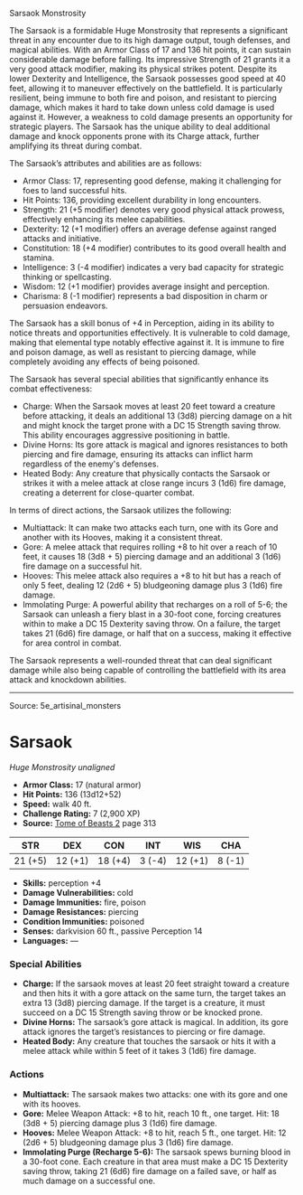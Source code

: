 <MonsterName/>Sarsaok</MonsterName>
<CreatureType/>Monstrosity</CreatureType>

<summary>The Sarsaok is a formidable Huge Monstrosity that represents a significant threat in any encounter due to its high damage output, tough defenses, and magical abilities. With an Armor Class of 17 and 136 hit points, it can sustain considerable damage before falling. Its impressive Strength of 21 grants it a very good attack modifier, making its physical strikes potent. Despite its lower Dexterity and Intelligence, the Sarsaok possesses good speed at 40 feet, allowing it to maneuver effectively on the battlefield. It is particularly resilient, being immune to both fire and poison, and resistant to piercing damage, which makes it hard to take down unless cold damage is used against it. However, a weakness to cold damage presents an opportunity for strategic players. The Sarsaok has the unique ability to deal additional damage and knock opponents prone with its Charge attack, further amplifying its threat during combat.</summary>

<detail>

The Sarsaok’s attributes and abilities are as follows: 

- Armor Class: 17, representing good defense, making it challenging for foes to land successful hits.
- Hit Points: 136, providing excellent durability in long encounters.
- Strength: 21 (+5 modifier) denotes very good physical attack prowess, effectively enhancing its melee capabilities.
- Dexterity: 12 (+1 modifier) offers an average defense against ranged attacks and initiative.
- Constitution: 18 (+4 modifier) contributes to its good overall health and stamina.
- Intelligence: 3 (-4 modifier) indicates a very bad capacity for strategic thinking or spellcasting.
- Wisdom: 12 (+1 modifier) provides average insight and perception.
- Charisma: 8 (-1 modifier) represents a bad disposition in charm or persuasion endeavors.

The Sarsaok has a skill bonus of +4 in Perception, aiding in its ability to notice threats and opportunities effectively. It is vulnerable to cold damage, making that elemental type notably effective against it. It is immune to fire and poison damage, as well as resistant to piercing damage, while completely avoiding any effects of being poisoned.

The Sarsaok has several special abilities that significantly enhance its combat effectiveness:

- Charge: When the Sarsaok moves at least 20 feet toward a creature before attacking, it deals an additional 13 (3d8) piercing damage on a hit and might knock the target prone with a DC 15 Strength saving throw. This ability encourages aggressive positioning in battle.
- Divine Horns: Its gore attack is magical and ignores resistances to both piercing and fire damage, ensuring its attacks can inflict harm regardless of the enemy's defenses.
- Heated Body: Any creature that physically contacts the Sarsaok or strikes it with a melee attack at close range incurs 3 (1d6) fire damage, creating a deterrent for close-quarter combat.

In terms of direct actions, the Sarsaok utilizes the following:

- Multiattack: It can make two attacks each turn, one with its Gore and another with its Hooves, making it a consistent threat.
- Gore: A melee attack that requires rolling +8 to hit over a reach of 10 feet, it causes 18 (3d8 + 5) piercing damage and an additional 3 (1d6) fire damage on a successful hit.
- Hooves: This melee attack also requires a +8 to hit but has a reach of only 5 feet, dealing 12 (2d6 + 5) bludgeoning damage plus 3 (1d6) fire damage.
- Immolating Purge: A powerful ability that recharges on a roll of 5-6; the Sarsaok can unleash a fiery blast in a 30-foot cone, forcing creatures within to make a DC 15 Dexterity saving throw. On a failure, the target takes 21 (6d6) fire damage, or half that on a success, making it effective for area control in combat.

The Sarsaok represents a well-rounded threat that can deal significant damage while also being capable of controlling the battlefield with its area attack and knockdown abilities.</detail>



---

Source: 5e_artisinal_monsters

# Sarsaok

*Huge* *Monstrosity* *unaligned*

- **Armor Class:** 17 (natural armor)
- **Hit Points:** 136 (13d12+52)
- **Speed:** walk 40 ft.
- **Challenge Rating:** 7 (2,900 XP)
- **Source:** [Tome of Beasts 2](https://koboldpress.com/kpstore/product/tome-of-beasts-2-for-5th-edition) page 313

| STR | DEX | CON | INT | WIS | CHA |
| --- | --- | --- | --- | --- | --- |
| 21 (+5) | 12 (+1) | 18 (+4) | 3 (-4) | 12 (+1) | 8 (-1) |

- **Skills:** perception +4
- **Damage Vulnerabilities:** cold
- **Damage Immunities:** fire, poison
- **Damage Resistances:** piercing
- **Condition Immunities:** poisoned
- **Senses:** darkvision 60 ft., passive Perception 14
- **Languages:** —

### Special Abilities

- **Charge:** If the sarsaok moves at least 20 feet straight toward a creature and then hits it with a gore attack on the same turn, the target takes an extra 13 (3d8) piercing damage. If the target is a creature, it must succeed on a DC 15 Strength saving throw or be knocked prone.
- **Divine Horns:** The sarsaok’s gore attack is magical. In addition, its gore attack ignores the target’s resistances to piercing or fire damage.
- **Heated Body:** Any creature that touches the sarsaok or hits it with a melee attack while within 5 feet of it takes 3 (1d6) fire damage.

### Actions

- **Multiattack:** The sarsaok makes two attacks: one with its gore and one with its hooves.
- **Gore:** Melee Weapon Attack: +8 to hit, reach 10 ft., one target. Hit: 18 (3d8 + 5) piercing damage plus 3 (1d6) fire damage.
- **Hooves:** Melee Weapon Attack: +8 to hit, reach 5 ft., one target. Hit: 12 (2d6 + 5) bludgeoning damage plus 3 (1d6) fire damage.
- **Immolating Purge (Recharge 5-6):** The sarsaok spews burning blood in a 30-foot cone. Each creature in that area must make a DC 15 Dexterity saving throw, taking 21 (6d6) fire damage on a failed save, or half as much damage on a successful one.




